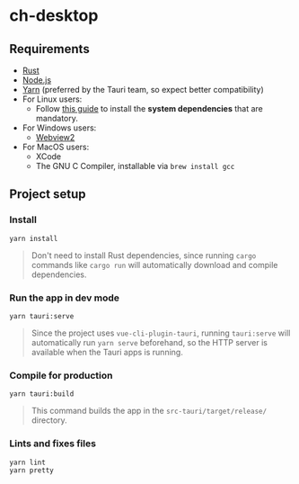 # ch-desktop

## Requirements

* [Rust](https://www.rust-lang.org/tools/install)
* [Node.js](https://nodejs.org/en/download/)
* [Yarn](https://yarnpkg.com/getting-started/install) (preferred by the Tauri team, so expect better compatibility)
* For Linux users:
    * Follow [this guide](https://tauri.studio/docs/get-started/setup-linux#1-system-dependencies) to install the **system dependencies** that are mandatory. 
* For Windows users:
    * [Webview2](https://developer.microsoft.com/en-us/microsoft-edge/webview2/#download-section)
* For MacOS users:
    * XCode
    * The GNU C Compiler, installable via `brew install gcc`

## Project setup

### Install

```
yarn install
```

> Don't need to install Rust dependencies, since running `cargo` commands like `cargo run` will automatically download and compile dependencies.

### Run the app in dev mode

```
yarn tauri:serve
```

> Since the project uses `vue-cli-plugin-tauri`, running `tauri:serve` will automatically run `yarn serve` beforehand, so the HTTP server is available when the Tauri apps is running. 

### Compile for production

```
yarn tauri:build
```

> This command builds the app in the `src-tauri/target/release/` directory.

### Lints and fixes files

```
yarn lint
yarn pretty
```
